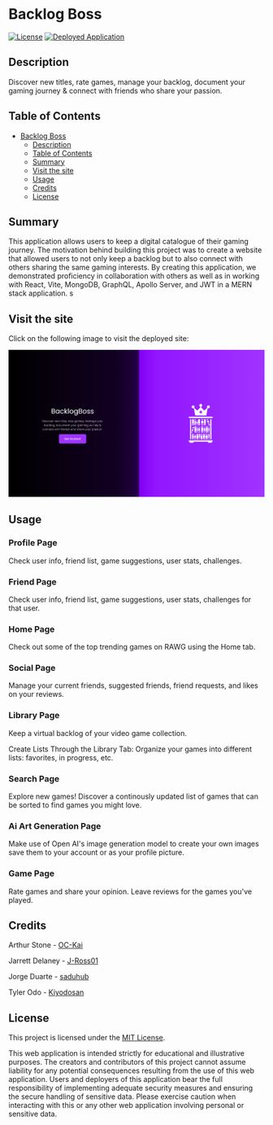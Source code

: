 
# Backlog Boss
[![License](https://img.shields.io/badge/License-MIT-green.svg)](https://opensource.org/license/mit/)
[![Deployed Application](https://img.shields.io/badge/Render-Deployed_Application-46E3B7?logo=render)](https://render.com/)

## Description

Discover new titles, rate games, manage your backlog, document your gaming journey & connect with friends who share your passion.

## Table of Contents

- [Backlog Boss](#backlog-boss)
  - [Description](#description)
  - [Table of Contents](#table-of-contents)
  - [Summary](#summary)
  - [Visit the site](#visit-the-site)
  - [Usage](#usage)
  - [Credits](#credits)
  - [License](#license)

## Summary

This application allows users to keep a digital catalogue of their gaming journey. The motivation behind building this project was to create a website that allowed users to not only keep a backlog but to also connect with others sharing the same gaming interests. By creating this application, we demonstrated proficiency in collaboration with others as well as in working with React, Vite, MongoDB, GraphQL, Apollo Server, and JWT in a MERN stack application.
s
## Visit the site

Click on the following image to visit the deployed site:

[![BacklogBoss Landing Page](/client/src/assets/images/png/backlogbosslanding.png)](https://render.com/)

## Usage

### Profile Page

Check user info, friend list, game suggestions, user stats, challenges.

### Friend Page

Check user info, friend list, game suggestions, user stats, challenges for that user.

### Home Page

Check out some of the top trending games on RAWG using the Home tab.

### Social Page

Manage your current friends, suggested friends, friend requests, and likes on your reviews.

### Library Page

Keep a virtual backlog of your video game collection.

Create Lists Through the Library Tab: Organize your games into different lists: favorites, in progress, etc.

### Search Page

Explore new games! Discover a continously updated list of games that can be sorted to find games you might love.

### Ai Art Generation Page

Make use of Open AI's image generation model to create your own images save them to your account or as your profile picture.

### Game Page

Rate games and share your opinion. Leave reviews for the games you've played.

## Credits

Arthur Stone - [OC-Kai](https://github.com/OC-Kai)

Jarrett Delaney - [J-Ross01](https://github.com/J-Ross01)

Jorge Duarte - [saduhub](https://github.com/saduhub)

Tyler Odo - [Kiyodosan](https://github.com/Kiyodosan)

## License

This project is licensed under the [MIT License](https://opensource.org/license/mit/).

This web application is intended strictly for educational and illustrative purposes. The creators and contributors of this project cannot assume liability for any potential consequences resulting from the use of this web application.
Users and deployers of this application bear the full responsibility of implementing adequate security measures and ensuring the secure handling of sensitive data. Please exercise caution when interacting with this or any other web application involving personal or sensitive data. 